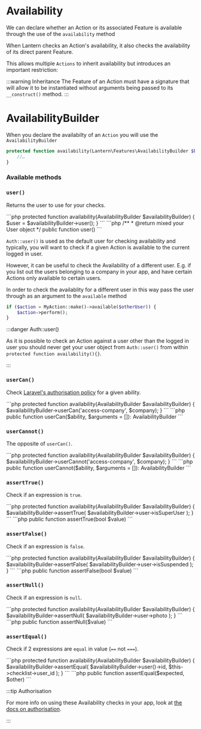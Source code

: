 # Availability

We can declare whether an Action or its associated Feature is available through the use of the `availability` method 

When Lantern checks an Action's availability, it also checks the availability of its direct parent Feature.

This allows multiple `Actions` to inherit availability but introduces an important restriction:

:::warning Inheritance
The Feature of an Action must have a signature that will allow it to be instantiated without arguments
being passed to its `__construct()` method.
:::

# AvailabilityBuilder

When you declare the availabilty of an `Action` you will use the `AvailabilityBuilder`

```php
protected function availability(Lantern\Features\AvailabilityBuilder $builder) {
    //…
}
```

### Available methods

### `user()`

Returns the user to use for your checks.

<code-group>

<code-block title="Usage">
```php
protected function availability(AvailabilityBuilder $availabilityBuilder)
{
    $user = $availabilityBuilder->user();
}
```
</code-block>

<code-block title="Method signature">
```php
/**
 * @return mixed your User object
 */
public function user()
```

</code-block>

</code-group>


`Auth::user()` is used as the default user for checking availability and typically, you will want to check if a given Action is available to the current logged in user.

However, it can be useful to check the Availability of a different user.
E.g. if you list out the users belonging to a company in your app, and have certain Actions only
available to certain users.

In order to check the availablity for a different user in this way pass the user through as an argument to the `available` method

```php
if ($action = MyAction::make()->available($otherUser)) {
    $action->perform();
}
```

:::danger Auth::user()

As it is possible to check an Action against a user other than the logged in user you should 
never get your user object from `Auth::user()` from within `protected function availability(){}`.

:::

### `userCan()`

Check [Laravel's authorisation policy](https://laravel.com/docs/master/authorization#via-the-user-model)
for a given ability.

<code-group>


<code-block title="Usage">
```php
protected function availability(AvailabilityBuilder $availabilityBuilder)
{
    $availabilityBuilder->userCan('access-company', $company);
}
```
</code-block>

<code-block title="Method signature">
```php
public function userCan($ability, $arguments = []): AvailabilityBuilder
```

</code-block>

</code-group>

### `userCannot()`

The opposite of `userCan()`.

<code-group>

<code-block title="Usage">
```php
protected function availability(AvailabilityBuilder $availabilityBuilder)
{
    $availabilityBuilder->userCannot('access-company', $company);
}
```
</code-block>

<code-block title="Method signature">
```php
public function userCannot($ability, $arguments = []): AvailabilityBuilder
```

</code-block>

</code-group>

### `assertTrue()`

Check if an expression is `true`.

<code-group>

<code-block title="Usage">
```php
protected function availability(AvailabilityBuilder $availabilityBuilder)
{
    $availabilityBuilder->assertTrue(
        $availabilityBuilder->user->isSuperUser
    );
}
```
</code-block>

<code-block title="Method signature">
```php
public function assertTrue(bool $value)
```

</code-block>

</code-group>

### `assertFalse()`

Check if an expression is `false`.

<code-group>

<code-block title="Usage">
```php
protected function availability(AvailabilityBuilder $availabilityBuilder)
{
    $availabilityBuilder->assertFalse(
        $availabilityBuilder->user->isSuspended
    );
}
```
</code-block>

<code-block title="Method signature">
```php
public function assertFalse(bool $value)
```

</code-block>

</code-group>

### `assertNull()`

Check if an expression is `null`.

<code-group>

<code-block title="Usage">
```php
protected function availability(AvailabilityBuilder $availabilityBuilder)
{
    $availabilityBuilder->assertNull(
        $availabilityBuilder->user->photo
    );
}
```
</code-block>

<code-block title="Method signature">
```php
public function assertNull($value)
```

</code-block>

</code-group>

### `assertEqual()`

Check if 2 expressions are `equal` in value (`==` not `===`).

<code-group>

<code-block title="Usage">
```php
protected function availability(AvailabilityBuilder $availabilityBuilder)
{
    $availabilityBuilder->assertEqual(
        $availabilityBuilder->user()->id,
        $this->checklist->user_id
    );
}
```
</code-block>

<code-block title="Method signature">
```php
public function assertEqual($expected, $other)
```

</code-block>

</code-group>

:::tip Authorisation

For more info on using these Availability checks in your app,
look at [the docs on authorisation](/documentation/authorisation.html).

:::





